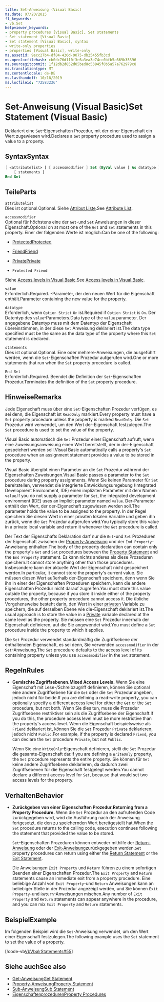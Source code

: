 ```yaml
---
title: Set-Anweisung (Visual Basic)
ms.date: 07/20/2015
f1_keywords:
- vb.Set
helpviewer_keywords:
- property procedures [Visual Basic], Set statements
- Set statement [Visual Basic]
- Set statement [Visual Basic], syntax
- write-only properties
- properties [Visual Basic], write-only
ms.assetid: 9ecc27b4-df84-420d-9075-db25455fb3cd
ms.openlocfilehash: cb0dc76d110f3e6a3ea3e74cc0bfb5a669b35396
ms.sourcegitcommit: 1f12db2d852d05bed8c53845f0b5a57a762979c8
ms.translationtype: MT
ms.contentlocale: de-DE
ms.lasthandoff: 10/18/2019
ms.locfileid: "72583236"
---
```

# <a name="set-statement-visual-basic"></a><span data-ttu-id="80e94-102">Set-Anweisung (Visual Basic)</span><span class="sxs-lookup"><span data-stu-id="80e94-102">Set Statement (Visual Basic)</span></span>
<span data-ttu-id="80e94-103">Deklariert eine `Set`-Eigenschaften Prozedur, mit der einer Eigenschaft ein Wert zugewiesen wird.</span><span class="sxs-lookup"><span data-stu-id="80e94-103">Declares a `Set` property procedure used to assign a value to a property.</span></span>  
  
## <a name="syntax"></a><span data-ttu-id="80e94-104">Syntax</span><span class="sxs-lookup"><span data-stu-id="80e94-104">Syntax</span></span>  
  
```vb  
[ <attributelist> ] [ accessmodifier ] Set (ByVal value [ As datatype ])  
    [ statements ]  
End Set  
```  
  
## <a name="parts"></a><span data-ttu-id="80e94-105">Teile</span><span class="sxs-lookup"><span data-stu-id="80e94-105">Parts</span></span>  
 `attributelist`  
 <span data-ttu-id="80e94-106">Dies ist optional.</span><span class="sxs-lookup"><span data-stu-id="80e94-106">Optional.</span></span> <span data-ttu-id="80e94-107">Siehe [Attribut Liste](../../../visual-basic/language-reference/statements/attribute-list.md).</span><span class="sxs-lookup"><span data-stu-id="80e94-107">See [Attribute List](../../../visual-basic/language-reference/statements/attribute-list.md).</span></span>  
  
 `accessmodifier`  
 <span data-ttu-id="80e94-108">Optional für höchstens eine der `Get`-und `Set` Anweisungen in dieser Eigenschaft.</span><span class="sxs-lookup"><span data-stu-id="80e94-108">Optional on at most one of the `Get` and `Set` statements in this property.</span></span> <span data-ttu-id="80e94-109">Einer der folgenden Werte ist möglich:</span><span class="sxs-lookup"><span data-stu-id="80e94-109">Can be one of the following:</span></span>  
  
- [<span data-ttu-id="80e94-110">Protected</span><span class="sxs-lookup"><span data-stu-id="80e94-110">Protected</span></span>](../../../visual-basic/language-reference/modifiers/protected.md)  
  
- [<span data-ttu-id="80e94-111">Friend</span><span class="sxs-lookup"><span data-stu-id="80e94-111">Friend</span></span>](../../../visual-basic/language-reference/modifiers/friend.md)  
  
- [<span data-ttu-id="80e94-112">Private</span><span class="sxs-lookup"><span data-stu-id="80e94-112">Private</span></span>](../../../visual-basic/language-reference/modifiers/private.md)  
  
- `Protected Friend`  
  
 <span data-ttu-id="80e94-113">Siehe [Access levels in Visual Basic](../../../visual-basic/programming-guide/language-features/declared-elements/access-levels.md).</span><span class="sxs-lookup"><span data-stu-id="80e94-113">See [Access levels in Visual Basic](../../../visual-basic/programming-guide/language-features/declared-elements/access-levels.md).</span></span>  
  
 `value`  
 <span data-ttu-id="80e94-114">Erforderlich.</span><span class="sxs-lookup"><span data-stu-id="80e94-114">Required.</span></span> <span data-ttu-id="80e94-115">-Parameter, der den neuen Wert für die Eigenschaft enthält.</span><span class="sxs-lookup"><span data-stu-id="80e94-115">Parameter containing the new value for the property.</span></span>  
  
 `datatype`  
 <span data-ttu-id="80e94-116">Erforderlich, wenn `Option Strict` `On` ist.</span><span class="sxs-lookup"><span data-stu-id="80e94-116">Required if `Option Strict` is `On`.</span></span> <span data-ttu-id="80e94-117">Der Datentyp des `value`-Parameters.</span><span class="sxs-lookup"><span data-stu-id="80e94-117">Data type of the `value` parameter.</span></span> <span data-ttu-id="80e94-118">Der angegebene Datentyp muss mit dem Datentyp der Eigenschaft übereinstimmen, in der diese `Set` Anweisung deklariert ist.</span><span class="sxs-lookup"><span data-stu-id="80e94-118">The data type specified must be the same as the data type of the property where this `Set` statement is declared.</span></span>  
  
 `statements`  
 <span data-ttu-id="80e94-119">Dies ist optional.</span><span class="sxs-lookup"><span data-stu-id="80e94-119">Optional.</span></span> <span data-ttu-id="80e94-120">Eine oder mehrere-Anweisungen, die ausgeführt werden, wenn die `Set`-Eigenschaften Prozedur aufgerufen wird.</span><span class="sxs-lookup"><span data-stu-id="80e94-120">One or more statements that run when the `Set` property procedure is called.</span></span>  
  
 `End Set`  
 <span data-ttu-id="80e94-121">Erforderlich.</span><span class="sxs-lookup"><span data-stu-id="80e94-121">Required.</span></span> <span data-ttu-id="80e94-122">Beendet die Definition der `Set`-Eigenschaften Prozedur.</span><span class="sxs-lookup"><span data-stu-id="80e94-122">Terminates the definition of the `Set` property procedure.</span></span>  
  
## <a name="remarks"></a><span data-ttu-id="80e94-123">Hinweise</span><span class="sxs-lookup"><span data-stu-id="80e94-123">Remarks</span></span>  
 <span data-ttu-id="80e94-124">Jede Eigenschaft muss über eine `Set`-Eigenschaften Prozedur verfügen, es sei denn, die Eigenschaft ist `ReadOnly` markiert.</span><span class="sxs-lookup"><span data-stu-id="80e94-124">Every property must have a `Set` property procedure unless the property is marked `ReadOnly`.</span></span> <span data-ttu-id="80e94-125">Die `Set` Prozedur wird verwendet, um den Wert der-Eigenschaft festzulegen.</span><span class="sxs-lookup"><span data-stu-id="80e94-125">The `Set` procedure is used to set the value of the property.</span></span>  
  
 <span data-ttu-id="80e94-126">Visual Basic automatisch die `Set` Prozedur einer Eigenschaft aufruft, wenn eine Zuweisungsanweisung einen Wert bereitstellt, der in der-Eigenschaft gespeichert werden soll.</span><span class="sxs-lookup"><span data-stu-id="80e94-126">Visual Basic automatically calls a property's `Set` procedure when an assignment statement provides a value to be stored in the property.</span></span>  
  
 <span data-ttu-id="80e94-127">Visual Basic übergibt einen Parameter an die `Set` Prozedur während der Eigenschaften Zuweisungen.</span><span class="sxs-lookup"><span data-stu-id="80e94-127">Visual Basic passes a parameter to the `Set` procedure during property assignments.</span></span> <span data-ttu-id="80e94-128">Wenn Sie keinen Parameter für `Set` bereitstellen, verwendet die integrierte Entwicklungsumgebung (Integrated Development Environment, IDE) einen impliziten Parameter mit dem Namen `value`.</span><span class="sxs-lookup"><span data-stu-id="80e94-128">If you do not supply a parameter for `Set`, the integrated development environment (IDE) uses an implicit parameter named `value`.</span></span> <span data-ttu-id="80e94-129">Der-Parameter enthält den Wert, der der-Eigenschaft zugewiesen werden soll.</span><span class="sxs-lookup"><span data-stu-id="80e94-129">The parameter holds the value to be assigned to the property.</span></span> <span data-ttu-id="80e94-130">In der Regel speichern Sie diesen Wert in einer privaten lokalen Variable und geben ihn zurück, wenn die `Get` Prozedur aufgerufen wird.</span><span class="sxs-lookup"><span data-stu-id="80e94-130">You typically store this value in a private local variable and return it whenever the `Get` procedure is called.</span></span>  
  
 <span data-ttu-id="80e94-131">Der Text der Eigenschafts Deklaration darf nur die `Get`-und `Set` Prozeduren der Eigenschaft zwischen der [Property-Anweisung](../../../visual-basic/language-reference/statements/property-statement.md) und der `End Property`-Anweisung enthalten.</span><span class="sxs-lookup"><span data-stu-id="80e94-131">The body of the property declaration can contain only the property's `Get` and `Set` procedures between the [Property Statement](../../../visual-basic/language-reference/statements/property-statement.md) and the `End Property` statement.</span></span> <span data-ttu-id="80e94-132">Es kann nichts anderes als diese Prozeduren speichern.</span><span class="sxs-lookup"><span data-stu-id="80e94-132">It cannot store anything other than those procedures.</span></span> <span data-ttu-id="80e94-133">Insbesondere kann der aktuelle Wert der Eigenschaft nicht gespeichert werden.</span><span class="sxs-lookup"><span data-stu-id="80e94-133">In particular, it cannot store the property's current value.</span></span> <span data-ttu-id="80e94-134">Sie müssen diesen Wert außerhalb der-Eigenschaft speichern, denn wenn Sie ihn in einer der Eigenschaften Prozeduren speichern, kann die andere Eigenschaften Prozedur nicht darauf zugreifen.</span><span class="sxs-lookup"><span data-stu-id="80e94-134">You must store this value outside the property, because if you store it inside either of the property procedures, the other property procedure cannot access it.</span></span> <span data-ttu-id="80e94-135">Die übliche Vorgehensweise besteht darin, den Wert in einer [privaten](../../../visual-basic/language-reference/modifiers/private.md) Variable zu speichern, die auf derselben Ebene wie die-Eigenschaft deklariert ist.</span><span class="sxs-lookup"><span data-stu-id="80e94-135">The usual approach is to store the value in a [Private](../../../visual-basic/language-reference/modifiers/private.md) variable declared at the same level as the property.</span></span> <span data-ttu-id="80e94-136">Sie müssen eine `Set` Prozedur innerhalb der Eigenschaft definieren, auf die Sie angewendet wird.</span><span class="sxs-lookup"><span data-stu-id="80e94-136">You must define a `Set` procedure inside the property to which it applies.</span></span>  
  
 <span data-ttu-id="80e94-137">Die `Set` Prozedur verwendet standardmäßig die Zugriffsebene der enthaltenden Eigenschaft, es sei denn, Sie verwenden `accessmodifier` in der `Set`-Anweisung.</span><span class="sxs-lookup"><span data-stu-id="80e94-137">The `Set` procedure defaults to the access level of its containing property unless you use `accessmodifier` in the `Set` statement.</span></span>  
  
## <a name="rules"></a><span data-ttu-id="80e94-138">Regeln</span><span class="sxs-lookup"><span data-stu-id="80e94-138">Rules</span></span>  
  
- <span data-ttu-id="80e94-139">**Gemischte Zugriffsebenen.**</span><span class="sxs-lookup"><span data-stu-id="80e94-139">**Mixed Access Levels.**</span></span> <span data-ttu-id="80e94-140">Wenn Sie eine Eigenschaft mit Lese-/Schreibzugriff definieren, können Sie optional eine andere Zugriffsebene für die `Get` oder die `Set` Prozedur angeben, jedoch nicht für beide.</span><span class="sxs-lookup"><span data-stu-id="80e94-140">If you are defining a read-write property, you can optionally specify a different access level for either the `Get` or the `Set` procedure, but not both.</span></span> <span data-ttu-id="80e94-141">Wenn Sie dies tun, muss die Prozedur Zugriffsebene restriktiver sein als die Zugriffsebene der Eigenschaft.</span><span class="sxs-lookup"><span data-stu-id="80e94-141">If you do this, the procedure access level must be more restrictive than the property's access level.</span></span> <span data-ttu-id="80e94-142">Wenn die Eigenschaft beispielsweise als `Friend` deklariert ist, können Sie die `Set` Prozedur `Private` deklarieren, jedoch nicht `Public`.</span><span class="sxs-lookup"><span data-stu-id="80e94-142">For example, if the property is declared `Friend`, you can declare the `Set` procedure `Private`, but not `Public`.</span></span>  
  
     <span data-ttu-id="80e94-143">Wenn Sie eine `WriteOnly`-Eigenschaft definieren, stellt die `Set` Prozedur die gesamte-Eigenschaft dar.</span><span class="sxs-lookup"><span data-stu-id="80e94-143">If you are defining a `WriteOnly` property, the `Set` procedure represents the entire property.</span></span> <span data-ttu-id="80e94-144">Sie können für `Set` keine andere Zugriffsebene deklarieren, da dadurch zwei Zugriffsebenen für die Eigenschaft festgelegt werden.</span><span class="sxs-lookup"><span data-stu-id="80e94-144">You cannot declare a different access level for `Set`, because that would set two access levels for the property.</span></span>  
  
## <a name="behavior"></a><span data-ttu-id="80e94-145">Verhalten</span><span class="sxs-lookup"><span data-stu-id="80e94-145">Behavior</span></span>  
  
- <span data-ttu-id="80e94-146">**Zurückgeben von einer Eigenschaften Prozedur.**</span><span class="sxs-lookup"><span data-stu-id="80e94-146">**Returning from a Property Procedure.**</span></span> <span data-ttu-id="80e94-147">Wenn die `Set` Prozedur an den aufrufenden Code zurückgegeben wird, wird die Ausführung nach der Anweisung fortgesetzt, die den zu speichernden Wert bereitgestellt hat.</span><span class="sxs-lookup"><span data-stu-id="80e94-147">When the `Set` procedure returns to the calling code, execution continues following the statement that provided the value to be stored.</span></span>  
  
     <span data-ttu-id="80e94-148">`Set`-Eigenschaften Prozeduren können entweder mithilfe der [Return-Anweisung](../../../visual-basic/language-reference/statements/return-statement.md) oder der [Exit-Anweisung](../../../visual-basic/language-reference/statements/exit-statement.md)zurückgegeben werden.</span><span class="sxs-lookup"><span data-stu-id="80e94-148">`Set` property procedures can return using either the [Return Statement](../../../visual-basic/language-reference/statements/return-statement.md) or the [Exit Statement](../../../visual-basic/language-reference/statements/exit-statement.md).</span></span>  
  
     <span data-ttu-id="80e94-149">Die Anweisungen `Exit Property` und `Return` führen zu einem sofortigen Beenden einer Eigenschaften Prozedur.</span><span class="sxs-lookup"><span data-stu-id="80e94-149">The `Exit Property` and `Return` statements cause an immediate exit from a property procedure.</span></span> <span data-ttu-id="80e94-150">Eine beliebige Anzahl von `Exit Property`-und `Return` Anweisungen kann an beliebiger Stelle in der Prozedur angezeigt werden, und Sie können `Exit Property`-und `Return`-Anweisungen mischen.</span><span class="sxs-lookup"><span data-stu-id="80e94-150">Any number of `Exit Property` and `Return` statements can appear anywhere in the procedure, and you can mix `Exit Property` and `Return` statements.</span></span>  
  
## <a name="example"></a><span data-ttu-id="80e94-151">Beispiel</span><span class="sxs-lookup"><span data-stu-id="80e94-151">Example</span></span>  
 <span data-ttu-id="80e94-152">Im folgenden Beispiel wird die `Set`-Anweisung verwendet, um den Wert einer Eigenschaft festzulegen.</span><span class="sxs-lookup"><span data-stu-id="80e94-152">The following example uses the `Set` statement to set the value of a property.</span></span>  
  
 [!code-vb[VbVbalrStatements#55](~/samples/snippets/visualbasic/VS_Snippets_VBCSharp/VbVbalrStatements/VB/Class1.vb#55)]  
  
## <a name="see-also"></a><span data-ttu-id="80e94-153">Siehe auch</span><span class="sxs-lookup"><span data-stu-id="80e94-153">See also</span></span>

- [<span data-ttu-id="80e94-154">Get-Anweisung</span><span class="sxs-lookup"><span data-stu-id="80e94-154">Get Statement</span></span>](../../../visual-basic/language-reference/statements/get-statement.md)
- [<span data-ttu-id="80e94-155">Property-Anweisung</span><span class="sxs-lookup"><span data-stu-id="80e94-155">Property Statement</span></span>](../../../visual-basic/language-reference/statements/property-statement.md)
- [<span data-ttu-id="80e94-156">Sub-Anweisung</span><span class="sxs-lookup"><span data-stu-id="80e94-156">Sub Statement</span></span>](../../../visual-basic/language-reference/statements/sub-statement.md)
- [<span data-ttu-id="80e94-157">Eigenschaftenprozeduren</span><span class="sxs-lookup"><span data-stu-id="80e94-157">Property Procedures</span></span>](../../../visual-basic/programming-guide/language-features/procedures/property-procedures.md)
